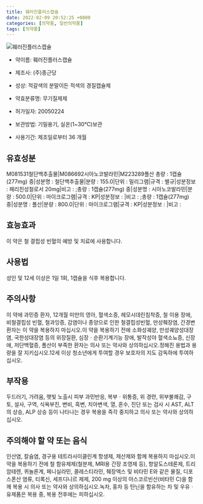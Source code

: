 ```yaml
---
title: 훼러진플러스캡슐
date: 2022-02-09 20:52:25 +0800
categories: [의약품, 일반의약품]
tags: [의약품]
---
```

![훼러진플러스캡슐](https://nedrug.mfds.go.kr/pbp/cmn/itemImageDownload/147428181019400180)

- 약이름: 훼러진플러스캡슐
- 제조사: (주)종근당
- 성상: 적갈색의 분말이든 적색의 경질캡슐제

- 약효분류명: 무기질제제
- 허가일자: 20050224
- 보관방법: 기밀용기, 실온(1~30℃)보관
- 사용기간: 제조일로부터 36 개월
## 유효성분
M081531철단백추출물|M086692시아노코발라민|M223289폴산
총량 : 1캡슐(277mg) 중|성분명 : 철단백추출물|분량 : 155.0|단위 : 밀리그램|규격 : 별규|성분정보 : 페리친성철로서 20mg|비고 : ;총량 : 1캡슐(277mg) 중|성분명 : 시아노코발라민|분량 : 500.0|단위 : 마이크로그램|규격 : KP|성분정보 : |비고 : ;총량 : 1캡슐(277mg) 중|성분명 : 폴산|분량 : 800.0|단위 : 마이크로그램|규격 : KP|성분정보 : |비고 :
## 효능효과
이 약은 철 결핍성 빈혈의 예방 및 치료에 사용합니다.
## 사용법
성인 및 12세 이상은 1일 1회, 1캡슐을 식후 복용합니다.
## 주의사항
이 약에 과민증 환자, 12개월 미만의 영아, 혈색소증, 헤모시데린침착증, 철 이용 장애, 비철결핍성 빈혈, 철과잉증, 감염이나 종양으로 인한 철결핍성빈혈, 만성췌장염, 간경변 환자는 이 약을 복용하지 마십시오.이 약을 복용하기 전에 소화성궤양, 만성궤양성대장염, 국한성대장염 등의 위장질환, 심장ㆍ순환기계기능 장애, 발작성야 혈색소뇨증, 신장애, 저단백혈증, 폴산이 부족한 환자는 의사 또는 약사와 상의하십시오.정해진 용법과 용량을 잘 지키십시오.12세 이상 청소년에게 투여할 경우 보호자의 지도 감독하에 투여하십시오.
## 부작용
두드러기, 가려움, 햇빛 노출시 피부 과민반응, 복부ㆍ위통증, 위 경련, 위부불쾌감, 구토, 설사, 구역, 식욕부진, 변비, 흑변, 치아변색, 열, 혼수, 진단 또는 검사 시 AST, ALT의 상승, ALP 상승 등이 나타나는 경우 복용을 즉각 중지하고 의사 또는 약사와 상의하십시오.
## 주의해야 할 약 또는 음식
인산염, 칼슘염, 경구용 테트라사이클린계 항생제, 제산제와 함께 복용하지 마십시오.이 약을 복용하기 전에 철 함유제제(철분제, MRI용 간장 조영제 등), 항알도스테론제, 트리암테렌, 퀴놀론계, 페니실라민, 콜레스티라민, 췌장엑스 및 비타민 E와 같은 물질, 디포스폰산 염류, 티록신, 세프디니르 제제, 200 mg 이상의 아스코르빈산(비타민 C)을 함께 복용 시 의사 또는 약사와 상의하십시오.녹차, 홍차 등 탄닌을 함유하는 차 및 우유ㆍ유제품은 복용 중, 복용 전후에는 피하십시오.
